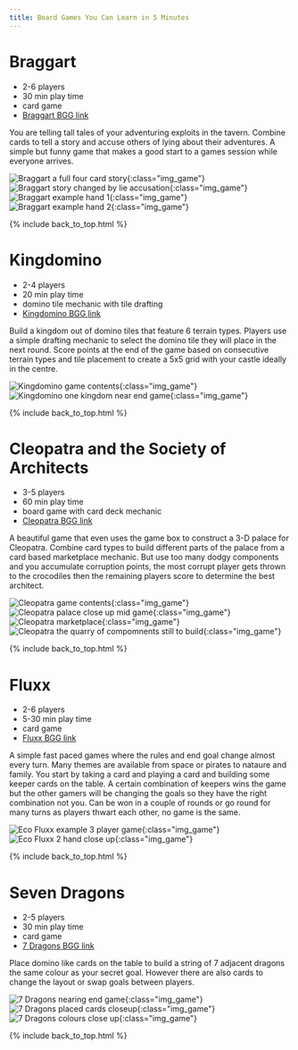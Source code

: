 ```yaml
---
title: Board Games You Can Learn in 5 Minutes
---
```


# Braggart

* 2-6 players
* 30 min play time
* card game
* [Braggart BGG link](https://boardgamegeek.com/boardgame/72420/braggart)

You are telling tall tales of your adventuring exploits in the tavern. Combine cards to tell a story and accuse others of lying about their adventures. A simple but funny game that makes a good start to a games session while everyone arrives.

![Braggart a full four card story](/images/braggart_05.jpg "Braggart a full four card story"){:class="img_game"}
![Braggart story changed by lie accusation](/images/braggart_06.jpg "Braggart story changed by lie accusation"){:class="img_game"}
![Braggart example hand 1](/images/braggart_03.jpg "Braggart example hand 1"){:class="img_game"}
![Braggart example hand 2](/images/braggart_04.jpg "Braggart example hand 2"){:class="img_game"}

{% include back_to_top.html %}

# Kingdomino

* 2-4 players
* 20 min play time
* domino tile mechanic with tile drafting
* [Kingdomino BGG link](https://boardgamegeek.com/boardgame/204583/kingdomino)

Build a kingdom out of domino tiles that feature 6 terrain types. Players use a simple drafting mechanic to select the domino tile they will place in the next round. Score points at the end of the game based on consecutive terrain types and tile placement to create a 5x5 grid with your castle ideally in the centre.

![Kingdomino game contents](/images/kingdomino_01.jpg "Kingdomino game contents"){:class="img_game"}
![Kingdomino one kingdom near end game](/images/kingdomino_05.jpg "Kingdomino one kingdom near end game"){:class="img_game"}

{% include back_to_top.html %}

# Cleopatra and the Society of Architects

* 3-5 players
* 60 min play time
* board game with card deck mechanic
* [Cleopatra BGG link](https://boardgamegeek.com/boardgame/22141/cleopatra-and-society-architects)

A beautiful game that even uses the game box to construct a 3-D palace for Cleopatra. Combine card types to build different parts of the palace from a card based marketplace mechanic. But use too many dodgy components and you accumulate corruption points, the most corrupt player gets thrown to the crocodiles then the remaining players score to determine the best architect.

![Cleopatra game contents](/images/cleopatra_01.jpg "Cleopatra game contents"){:class="img_game"}
![Cleopatra palace close up mid game](/images/cleopatra_02.jpg "Cleopatra palace close up mid game"){:class="img_game"}
![Cleopatra marketplace](/images/cleopatra_05.jpg "Cleopatra marketplace"){:class="img_game"}
![Cleopatra the quarry of compomnents still to build](/images/cleopatra_04.jpg "Cleopatra the quarry of compomnents still to build"){:class="img_game"}

{% include back_to_top.html %}

# Fluxx

* 2-6 players
* 5-30 min play time
* card game
* [Fluxx BGG link](https://boardgamegeek.com/boardgame/258/fluxx)

A simple fast paced games where the rules and end goal change almost every turn. Many themes are available from space or pirates to nataure and family. You start by taking a card and playing a card and building some keeper cards on the table. A certain combination of keepers wins the game but the other gamers will be changing the goals so they have the right combination not you. Can be won in a couple of rounds or go round for many turns as players thwart each other, no game is the same.

![Eco Fluxx example 3 player game](/images/ecofluxx_01.jpg "Eco Fluxx example 3 player game"){:class="img_game"}
![Eco Fluxx 2 hand close up](/images/ecofluxx_03.jpg "Eco Fluxx 2 hand close up"){:class="img_game"}

{% include back_to_top.html %}

# Seven Dragons

* 2-5 players
* 30 min play time
* card game
* [7 Dragons BGG link](https://boardgamegeek.com/boardgame/98085/seven-dragons)

Place domino like cards on the table to build a string of 7 adjacent dragons the same colour as your secret goal. However there are also cards to change the layout or swap goals between players.

![7 Dragons nearing end game](/images/7dragons_02.jpg "7 Dragons nearing end game"){:class="img_game"}
![7 Dragons placed cards closeup](/images/7dragons_04.jpg "7 Dragons placed cards closeup"){:class="img_game"}
![7 Dragons colours close up](/images/7dragons_06.jpg "7 Dragons colours close up"){:class="img_game"}

{% include back_to_top.html %}
